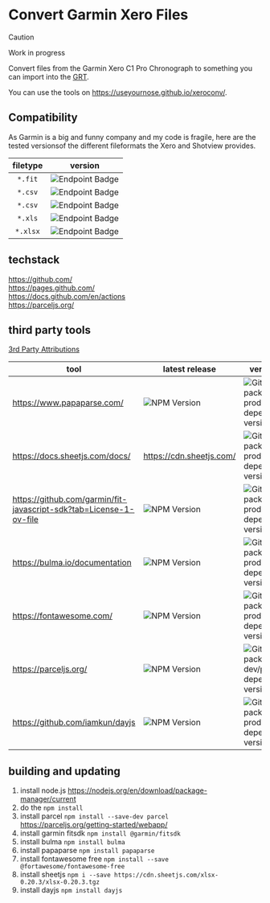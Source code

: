 # Convert Garmin Xero Files

> [!CAUTION]
> Work in progress

Convert files from the Garmin Xero C1 Pro Chronograph to something you can import into the [GRT](https://www.grtools.de/).

You can use the tools on https://useyournose.github.io/xeroconv/.

## Compatibility

As Garmin is a big and funny company and my code is fragile, here are the tested versionsof the different fileformats the Xero and Shotview provides.

| filetype | version |
| :---: | :---: |
| `*.fit` | ![Endpoint Badge](https://img.shields.io/endpoint?url=https%3A%2F%2Fraw.githubusercontent.com%2Fuseyournose%2Fxeroconv%2Fmain%2Fversion_xero.json) |
| `*.csv` | ![Endpoint Badge](https://img.shields.io/endpoint?url=https%3A%2F%2Fraw.githubusercontent.com%2Fuseyournose%2Fxeroconv%2Fmain%2Fversion_shotview_a.json)|
| `*.csv` | ![Endpoint Badge](https://img.shields.io/endpoint?url=https%3A%2F%2Fraw.githubusercontent.com%2Fuseyournose%2Fxeroconv%2Fmain%2Fversion_shotview_i.json)| |
| `*.xls` | ![Endpoint Badge](https://img.shields.io/endpoint?url=https%3A%2F%2Fraw.githubusercontent.com%2Fuseyournose%2Fxeroconv%2Fmain%2Fversion_shotview_a.json)| |
| `*.xlsx` | ![Endpoint Badge](https://img.shields.io/endpoint?url=https%3A%2F%2Fraw.githubusercontent.com%2Fuseyournose%2Fxeroconv%2Fmain%2Fversion_shotview_i.json)| |


## techstack

https://github.com/  
https://pages.github.com/  
https://docs.github.com/en/actions  
https://parceljs.org/

## third party tools

[3rd Party Attributions](third-party-attributions.txt)

| tool | latest release | version in use |
| --- | --- | --- |
| https://www.papaparse.com/ | ![NPM Version](https://img.shields.io/npm/v/papaparse) | ![GitHub package.json prod dependency version](https://img.shields.io/github/package-json/dependency-version/useyournose/xeroconv/papaparse) |
| https://docs.sheetjs.com/docs/  | https://cdn.sheetjs.com/ | ![GitHub package.json prod dependency version](https://img.shields.io/github/package-json/dependency-version/useyournose/xeroconv/xlsx) |
| https://github.com/garmin/fit-javascript-sdk?tab=License-1-ov-file  | ![NPM Version](https://img.shields.io/npm/v/%40garmin%2Ffitsdk) | ![GitHub package.json prod dependency version](https://img.shields.io/github/package-json/dependency-version/useyournose/xeroconv/%40garmin%2Ffitsdk) |
| https://bulma.io/documentation  | ![NPM Version](https://img.shields.io/npm/v/bulma) | ![GitHub package.json prod dependency version](https://img.shields.io/github/package-json/dependency-version/useyournose/xeroconv/bulma) |
| https://fontawesome.com/ | ![NPM Version](https://img.shields.io/npm/v/%40fortawesome%2Ffontawesome-free) | ![GitHub package.json prod dependency version](https://img.shields.io/github/package-json/dependency-version/useyournose/xeroconv/%40fortawesome%2Ffontawesome-free) |
| https://parceljs.org/ | ![NPM Version](https://img.shields.io/npm/v/parcel) | ![GitHub package.json dev/peer/optional dependency version](https://img.shields.io/github/package-json/dependency-version/useyournose/xeroconv/dev/parcel) |
| https://github.com/iamkun/dayjs | ![NPM Version](https://img.shields.io/npm/v/dayjs) | ![GitHub package.json prod dependency version](https://img.shields.io/github/package-json/dependency-version/useyournose/xeroconv/dayjs) |

## building and updating

1. install node.js https://nodejs.org/en/download/package-manager/current
1. do the `npm install`
  1. install parcel `npm install --save-dev parcel` https://parceljs.org/getting-started/webapp/
  1. install garmin fitsdk `npm install @garmin/fitsdk`
  1. install bulma `npm install bulma`
  1. install papaparse `npm install papaparse`
  1. install fontawesome free `npm install --save @fortawesome/fontawesome-free`
  1. install sheetjs `npm i --save https://cdn.sheetjs.com/xlsx-0.20.3/xlsx-0.20.3.tgz`
  1. install dayjs `npm install dayjs`

